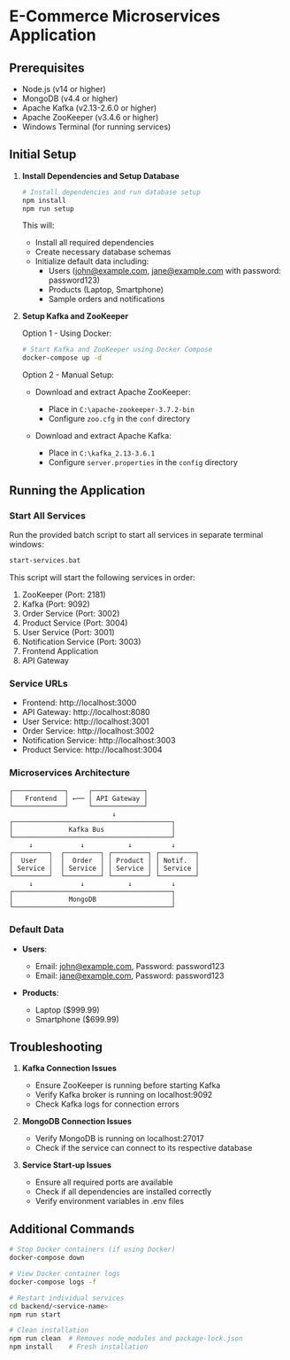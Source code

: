 # E-Commerce Microservices Application

## Prerequisites
- Node.js (v14 or higher)
- MongoDB (v4.4 or higher)
- Apache Kafka (v2.13-2.6.0 or higher)
- Apache ZooKeeper (v3.4.6 or higher)
- Windows Terminal (for running services)

## Initial Setup

1. **Install Dependencies and Setup Database**
   ```bash
   # Install dependencies and run database setup
   npm install
   npm run setup
   ```
   This will:
   - Install all required dependencies
   - Create necessary database schemas
   - Initialize default data including:
     - Users (john@example.com, jane@example.com with password: password123)
     - Products (Laptop, Smartphone)
     - Sample orders and notifications

2. **Setup Kafka and ZooKeeper**

   Option 1 - Using Docker:
   ```bash
   # Start Kafka and ZooKeeper using Docker Compose
   docker-compose up -d
   ```

   Option 2 - Manual Setup:
   - Download and extract Apache ZooKeeper:
     - Place in `C:\apache-zookeeper-3.7.2-bin`
     - Configure `zoo.cfg` in the `conf` directory
   
   - Download and extract Apache Kafka:
     - Place in `C:\kafka_2.13-3.6.1`
     - Configure `server.properties` in the `config` directory

## Running the Application

### Start All Services
Run the provided batch script to start all services in separate terminal windows:
```bash
start-services.bat
```

This script will start the following services in order:
1. ZooKeeper (Port: 2181)
2. Kafka (Port: 9092)
3. Order Service (Port: 3002)
4. Product Service (Port: 3004)
5. User Service (Port: 3001)
6. Notification Service (Port: 3003)
7. Frontend Application
8. API Gateway

### Service URLs
- Frontend: http://localhost:3000
- API Gateway: http://localhost:8080
- User Service: http://localhost:3001
- Order Service: http://localhost:3002
- Notification Service: http://localhost:3003
- Product Service: http://localhost:3004

### Microservices Architecture
```
┌─────────────┐     ┌─────────────┐
│   Frontend  │ ←── │ API Gateway │
└─────────────┘     └─────────────┘
                          ↓
┌────────────────────────────────────────┐
│              Kafka Bus                 │
└────────────────────────────────────────┘
     ↓            ↓           ↓          ↓
┌─────────┐  ┌─────────┐ ┌─────────┐ ┌─────────┐
│  User   │  │  Order  │ │ Product │ │ Notif.  │
│ Service │  │ Service │ │ Service │ │ Service │
└─────────┘  └─────────┘ └─────────┘ └─────────┘
     ↓            ↓           ↓          ↓
┌────────────────────────────────────────┐
│              MongoDB                   │
└────────────────────────────────────────┘
```

### Default Data
- **Users**:
  - Email: john@example.com, Password: password123
  - Email: jane@example.com, Password: password123

- **Products**:
  - Laptop ($999.99)
  - Smartphone ($699.99)

## Troubleshooting

1. **Kafka Connection Issues**
   - Ensure ZooKeeper is running before starting Kafka
   - Verify Kafka broker is running on localhost:9092
   - Check Kafka logs for connection errors

2. **MongoDB Connection Issues**
   - Verify MongoDB is running on localhost:27017
   - Check if the service can connect to its respective database

3. **Service Start-up Issues**
   - Ensure all required ports are available
   - Check if all dependencies are installed correctly
   - Verify environment variables in .env files

## Additional Commands

```bash
# Stop Docker containers (if using Docker)
docker-compose down

# View Docker container logs
docker-compose logs -f

# Restart individual services
cd backend/<service-name>
npm run start

# Clean installation
npm run clean  # Removes node_modules and package-lock.json
npm install    # Fresh installation
```